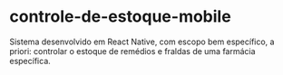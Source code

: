 # controle-de-estoque-mobile
Sistema desenvolvido em React Native, com escopo bem específico, a priori: controlar o estoque de remédios e fraldas de uma farmácia específica.
